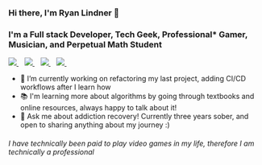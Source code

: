 ### Hi there, I'm Ryan Lindner 👋

### I'm a Full stack Developer, Tech Geek, Professional* Gamer, Musician, and Perpetual Math Student

<a href="https://www.linkedin.com/in/ryan-m-lindner">
  <img src="https://img.shields.io/badge/linkedin-%230077B5.svg?&style=for-the-badge&logo=linkedin&logoColor=white" />
</a>&nbsp;&nbsp;
<a href="https://medium.com/@ryan.m.lindner">
  <img src="https://img.shields.io/badge/Medium-12100E?style=for-the-badge&logo=medium&logoColor=white" />
</a>&nbsp;&nbsp;
<a href="https://www.twitch.tv/kingkwentin">
  <img src="https://img.shields.io/badge/Twitch-9146FF?style=for-the-badge&logo=twitch&logoColor=white" />
</a>&nbsp;&nbsp;
<a href="https://www.youtube.com/channel/UCIkG2STl2hE8-cm2mteoZLg">
  <img src="https://img.shields.io/badge/YouTube-FF0000?style=for-the-badge&logo=youtube&logoColor=white" />
</a>&nbsp;&nbsp;

- 🌱 I’m currently working on refactoring my last project, adding CI/CD workflows after I learn how
- 📚 I'm learning more about algorithms by going through textbooks and online resources, always happy to talk about it!
- 💬 Ask me about addiction recovery! Currently three years sober, and open to sharing anything about my journey :)

<!--
### Blog posts
<! -- BLOG-POST-LIST:START -- >
<! -- BLOG-POST-LIST:END -- >
-->


<h6>I have technically been paid to play video games in my life, therefore I am technically a professional</h6>

<!--
**ryanMlindner/ryanMlindner** is a ✨ _special_ ✨ repository because its `README.md` (this file) appears on your GitHub profile.

Here are some ideas to get you started:

things left to add:

youtube links for list of demo videos etc

medium links for list of blog posts

what else? think of some stuff maybe

- 🔭 I’m currently working on ...
- 🌱 I’m currently learning ...
- 👯 I’m looking to collaborate on ...
- 🤔 I’m looking for help with ...
- 💬 Ask me about ...
- 📫 How to reach me: ...
- 😄 Pronouns: ...
- ⚡ Fun fact: ...
-->
